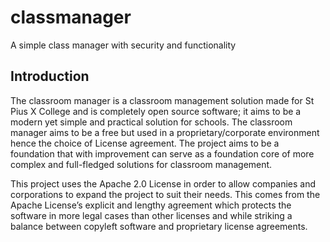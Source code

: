 # classmanager
A simple class manager with security and functionality

## Introduction
The classroom manager is a classroom management solution made for St Pius X College and is completely open source 
software; it aims to be a modern yet simple and practical solution for schools. The classroom manager aims to be a free 
but used in a proprietary/corporate environment hence the choice of License agreement. The project aims to be a 
foundation that with improvement can serve as a foundation core of more complex and full-fledged solutions for classroom 
management.

This project uses the Apache 2.0 License in order to allow companies and corporations to expand the project to suit 
their needs. This comes from the Apache License’s explicit and lengthy agreement which protects the software in more 
legal cases than other licenses and while striking a balance between copyleft software and proprietary license agreements.

